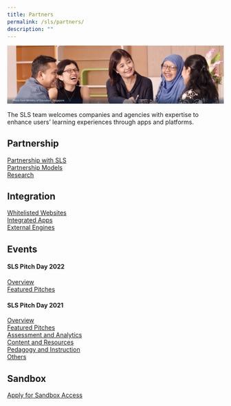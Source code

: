 ```yaml
---
title: Partners
permalink: /sls/partners/
description: ""
---
```

![](/images/Media/Quick%20Links/Partners%20Hero.png)

The SLS team welcomes companies and agencies with expertise to enhance users’ learning experiences through apps and platforms.

## Partnership 
[Partnership with SLS](/sls/student)
<br>[Partnership Models](/sls/student)
<br>[Research](/sls/student)

## Integration
[Whitelisted Websites](/sls/student)
<br>[Integrated Apps](/sls/student)
<br>[External Engines](/sls/student)

## Events
#### SLS Pitch Day 2022
[Overview](/sls/student)
<br>[Featured Pitches](/sls/student)
#### SLS Pitch Day 2021
[Overview](/sls/student)
<br>[Featured Pitches](/sls/student)
<br>[Assessment and Analytics](/sls/student)
<br>[Content and Resources](/sls/student)
<br>[Pedagogy and Instruction](/sls/student)
<br>[Others](/sls/student)
## Sandbox
[Apply for Sandbox Access](/sls/student)